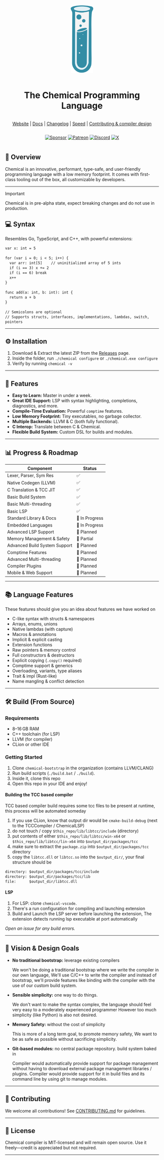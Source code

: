 <div align="center" style="display:grid;place-items:center;">
<p>
    <a href="https://chemical.qinetik.org/" target="_blank"><img height="220" src="https://raw.githubusercontent.com/chemicallang/chemical/main/lang/assets/Logo.svg?sanitize=true" alt="Chemical logo"></a>
</p>
<h1>The Chemical Programming Language</h1>

[Website](https://chemicallang.github.io/learn-chemical)
| [Docs](https://github.com/chemicallang/chemical/blob/main/lang/docs/README.md)
| [Changelog](https://github.com/chemicallang/chemical/releases)
| [Speed](https://chemical.qinetik.org/speed)
| [Contributing & compiler design](https://github.com/chemicallang/chemical/blob/main/lang/docs/CONTRIBUTING.md)

</div>

<div align="center" style="display:grid;place-items:center;">

[![Sponsor][SponsorBadge]][SponsorUrl]
[![Patreon][PatreonBadge]][PatreonUrl]
[![Discord][DiscordBadge]][DiscordUrl]
[![X][XBadge]][XUrl]

</div>

## 🚀 Overview

Chemical is an innovative, performant, type-safe, and user-friendly programming language with a low memory footprint. It comes with first-class tooling out of the box, all customizable by developers.

---

> [!IMPORTANT]  
> Chemical is in pre-alpha state, expect breaking changes and do not use in production.

## 💻 Syntax

Resembles Go, TypeScript, and C++, with powerful extensions:

```chemical
var x: int = 5

for (var i = 0; i < 5; i++) {
  var arr: int[5]    // uninitialized array of 5 ints
  if (i == 3) x += 2
  if (i == 6) break
  x++
}

func add(a: int, b: int): int {
  return a + b
}

// Semicolons are optional
// Supports structs, interfaces, implementations, lambdas, switch, pointers
```

---

## ⚙️ Installation

1. Download & Extract the latest ZIP from the [Releases](https://github.com/chemicallang/chemical/releases) page.
2. Inside the folder, run `./chemical configure` or `./chemical.exe configure`
3. Verify by running `chemical -v`

---

## 🌟 Features

- **Easy to Learn:** Master in under a week.
- **Great IDE Support:** LSP with syntax highlighting, completions, diagnostics, and more.
- **Compile-Time Evaluation:** Powerful `comptime` features.
- **Low Memory Footprint:** Tiny executables, no garbage collector.
- **Multiple Backends:** LLVM & C (both fully functional).
- **C Interop:** Translate between C & Chemical.
- **Flexible Build System:** Custom DSL for builds and modules.

---

## 📊 Progress & Roadmap

| Component                     | Status         |
|-------------------------------|----------------|
| Lexer, Parser, Sym Res        | ✅              |
| Native Codegen (LLVM)         | ✅              |
| C Translation & TCC JIT       | ✅              |
| Basic Build System            | ✅              |
| Basic Multi-threading         | ✅              |
| Basic LSP                     | ✅              |
| Standard Library & Docs       | 🔄 In Progress |
| Embedded Languages            | 🔄 In Progress |
| Advanced LSP Support          | 🔄 Planned     |
| Memory Management & Safety    | 🔄 Partial     |
| Advanced Build System Support | 🔄 Planned     |
| Comptime Features             | 🔄 Planned     |
| Advanced Multi-threading      | 🔄 Planned     |
| Compiler Plugins              | 🔄 Planned     |
| Mobile & Web Support          | 🔄 Planned     |

---

## 📚 Language Features

These features should give you an idea about features we have worked on

- C-like syntax with structs & namespaces
- Arrays, enums, unions
- Native lambdas (with capture)
- Macros & annotations
- Implicit & explicit casting
- Extension functions
- Raw pointers & memory control
- Full constructors & destructors
- Explicit copying (`.copy()` required)
- Comptime support & generics
- Overloading, variants, type aliases
- Trait & impl (Rust-like)
- Name mangling & conflict detection

---

## 🛠️ Build (From Source)

### Requirements

- 8–16 GB RAM
- C++ toolchain (for LSP)
- LLVM (for compiler)
- CLion or other IDE

### Getting Started

1. Clone `chemical-bootstrap` in the organization (contains LLVM/CLANG)
2. Run build scripts (`./build.bat` / `./build`).
3. Inside it, clone this repo
4. Open this repo in your IDE and enjoy!

#### Building the TCC based compiler

TCC based compiler build requires some tcc files to be present at runtime, this process will be automated someday

1. If you use CLion, know that output dir would be `cmake-build-debug` (next to the TCCCompiler / ChemicalLSP)
2. do not touch / copy `$this_repo/lib/libtcc/include` (directory)
3. put contents of either `$this_repo/lib/libtcc/win-x64` or `$this_repo/lib/libtcc/lin-x64` into `$output_dir/packages/tcc`
4. make sure to extract the `package.zip` into `$output_dir/packages/tcc` directory
5. copy the `libtcc.dll` or `libtcc.so` into the `$output_dir/`, your final structure should be

```
directory: $output_dir/packages/tcc/include
directory: $output_dir/packages/tcc/lib
file:      $output_dir/libtcc.dll
```

#### LSP

1. For LSP: clone `chemical-vscode`.
2. There's a run configuration for compiling and launching extension
3. Build and Launch the LSP server before launching the extension, The extension detects running lsp executable at port automatically

*Open an issue for any build errors.*

---

## 🎯 Vision & Design Goals

- **No traditional bootstrap:** leverage existing compilers

   We won't be doing a traditional bootstrap where we write the compiler in our own language, We'll use
   C/C++ to write the compiler and instead of bootstrap, we'll provide features like binding with the compiler
   with the use of our custom build system.

- **Sensible simplicity:** one way to do things.

   We don't want to make the syntax complex, the language should feel very easy to a moderately experienced programmer
   However too much simplicity (like Python) is also not desired.

- **Memory Safety:** without the cost of simplicity

   This is more of a long term goal, to promote memory safety, We want to be as safe as possible without sacrificing simplicity.

- **Git-based modules:** no central package repository. build system baked in

   Compiler would automatically provide support for package management without having to download external package management
   libraries / plugins. Compiler would provide support for it in build files and its command line by using git to manage
   modules.

---

## 🤝 Contributing

We welcome all contributions! See [CONTRIBUTING.md](https://github.com/chemicallang/chemical/blob/main/lang/docs/CONTRIBUTING.md) for guidelines.

---

## 📄 License

Chemical compiler is MIT-licensed and will remain open source. Use it freely—credit is appreciated but not required.

---

<!-- Badges -->
[WorkflowBadge]: https://github.com/vlang/v/workflows/CI/badge.svg
[DiscordBadge]: https://img.shields.io/discord/1206227290359337062?label=Discord&logo=discord&logoColor=white
[PatreonBadge]: https://img.shields.io/endpoint.svg?url=https%3A%2F%2Fshieldsio-patreon.vercel.app%2Fapi%3Fusername%3Dwakaztahir%26type%3Dpatrons&style=flat
[SponsorBadge]: https://img.shields.io/github/sponsors/wakaztahir?style=flat&logo=github&logoColor=white
[XBadge]: https://img.shields.io/badge/follow-%40qinetikorg-1DA1F2?logo=x&style=flat&logoColor=white

[WorkflowUrl]: https://github.com/chemicallang/chemical/commits/main
[DiscordUrl]: https://discord.gg/uYU4SV9avu
[PatreonUrl]: https://patreon.com/wakaztahir
[SponsorUrl]: https://github.com/sponsors/wakaztahir
[XUrl]: https://x.com/qinetikorg